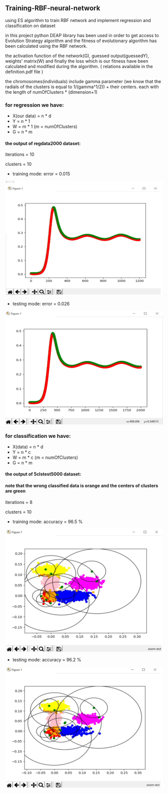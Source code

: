 ## Training-RBF-neural-network
using ES algorithm to train RBF network and implement regression and classification on dataset


in this project python DEAP library has been used in order to get access to Evolution Strategy algorithm
and the fitness of evolutionary algorithm has been calculated using the RBF network.

the activation function of the network(G), guessed output(guessedY), weights' matrix(W) and finally the loss which is
our fitness have been calculated and modified during the algorithm. ( relations available in the definition.pdf file )

the chromosomes(individuals) include gamma parameter (we know that the radials of the clusters is equal to 1/(gamma^1/2)) + their centers. each with the length of numOfClusters * (dimension+1) 

### for regression we have:
* X(our data) = n * d 
* Y = n * 1
* W = m * 1 (m = numOfClusters)
* G = n * m

#### the output of regdata2000 dataset:
iterations = 10

clusters = 10

* training mode:
error = 0.015
<img src = "images/reg.jpg" width = "550">

* testing mode:
error = 0.026
<img src = "images/regt.jpg" width = "550">

### for classification we have:
* X(data) = n * d
* Y = n * c
* W = m * c (m = numOfClusters)
* G = n * m

#### the output of 5clstest5000 dataset:
#### note that the wrong classified data is orange and the centers of clusters are green
iterations = 8

clusters = 10

* training mode:
accuracy = 96.5 %
<img src = "images/5clstest.jpg" width = "550">

* testing mode:
accuracy = 96.2 %
<img src = "images/5clstrain.jpg" width = "550">


